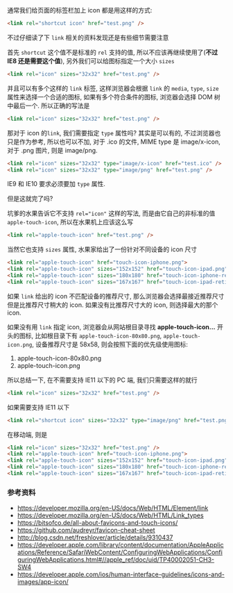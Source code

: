 通常我们给页面的标签栏加上 icon 都是用这样的方式:

```HTML
<link rel="shortcut icon" href="test.png" />
```

不过仔细读了下 `link` 相关的资料发现还是有些细节需要注意

首先 `shortcut` 这个值不是标准的 `rel` 支持的值, 所以不应该再继续使用了(**不过 IE8 还是需要这个值**), 另外我们可以给图标指定一个大小 `sizes`

```HTML
<link rel="icon" sizes="32x32" href="test.png" />
```

并且可以有多个这样的 `link` 标签, 这样浏览器会根据 `link` 的 `media`, `type`, `size` 属性来选择一个合适的图标, 如果有多个符合条件的图标, 浏览器会选择 DOM 树中最后一个. 所以正确的写法是

```html
<link rel="icon" sizes="32x32" href="test.png" />
```



那对于 icon 的`link`, 我们需要指定 `type` 属性吗? 其实是可以有的, 不过浏览器也只是作为参考, 所以也可以不加, 对于 .ico 的文件, MIME type 是 image/x-icon, 对于 .png 图片, 则是 image/png.

```html
<link rel="icon" sizes="32x32" type="image/x-icon" href="test.ico" />
<link rel="icon" sizes="32x32" type="image/png" href="test.png" />
```

IE9 和 IE10 要求必须要加 `type` 属性.



但是这就完了吗?

坑爹的水果告诉它不支持 `rel="icon"` 这样的写法, 而是由它自己的非标准的值 `apple-touch-icon`, 所以在水果机上应该这么写

```html
<link rel="apple-touch-icon" href="test.png" />
```

当然它也支持 `sizes` 属性, 水果家给出了一份针对不同设备的 icon 尺寸

```html
<link rel="apple-touch-icon" href="touch-icon-iphone.png">
<link rel="apple-touch-icon" sizes="152x152" href="touch-icon-ipad.png">
<link rel="apple-touch-icon" sizes="180x180" href="touch-icon-iphone-retina.png">
<link rel="apple-touch-icon" sizes="167x167" href="touch-icon-ipad-retina.png">
```

如果 `link` 给出的 icon 不匹配设备的推荐尺寸, 那么浏览器会选择最接近推荐尺寸但是比推荐尺寸稍大的 icon. 如果没有比推荐尺寸大的 icon, 则选择最大的那个 icon.

如果没有用 `link` 指定 icon, 浏览器会从网站根目录寻找 **apple-touch-icon...** 开头的图标, 比如根目录下有 `apple-touch-icon-80x80.png`, `apple-touch-icon.png`, 设备推荐尺寸是 58x58, 则会按照下面的优先级使用图标:

1. apple-touch-icon-80x80.png
2. apple-touch-icon.png





所以总结一下, 在不需要支持 IE11 以下的 PC 端, 我们只需要这样的就行

```html
<link rel="icon" sizes="32x32" href="test.png" />
```

如果需要支持 IE11 以下

```html
<link rel="shortcut icon" sizes="32x32" type="image/png" href="test.png" />
```

在移动端, 则是

```html
<link rel="icon" sizes="32x32" href="test.png" />
<link rel="apple-touch-icon" href="touch-icon-iphone.png">
<link rel="apple-touch-icon" sizes="152x152" href="touch-icon-ipad.png">
<link rel="apple-touch-icon" sizes="180x180" href="touch-icon-iphone-retina.png">
<link rel="apple-touch-icon" sizes="167x167" href="touch-icon-ipad-retina.png">
```



### 参考资料

* https://developer.mozilla.org/en-US/docs/Web/HTML/Element/link
* https://developer.mozilla.org/en-US/docs/Web/HTML/Link_types
* https://bitsofco.de/all-about-favicons-and-touch-icons/
* https://github.com/audreyr/favicon-cheat-sheet
* http://blog.csdn.net/freshlover/article/details/9310437
* https://developer.apple.com/library/content/documentation/AppleApplications/Reference/SafariWebContent/ConfiguringWebApplications/ConfiguringWebApplications.html#//apple_ref/doc/uid/TP40002051-CH3-SW4
* https://developer.apple.com/ios/human-interface-guidelines/icons-and-images/app-icon/